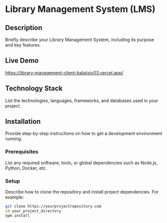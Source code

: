 # Library Management System (LMS)

## Description

Briefly describe your Library Management System, including its purpose and key features.

## Live Demo

https://library-management-client-balajisiv03.vercel.app/

## Technology Stack

List the technologies, languages, frameworks, and databases used in your project.

## Installation

Provide step-by-step instructions on how to get a development environment running.

### Prerequisites

List any required software, tools, or global dependencies such as Node.js, Python, Docker, etc.

### Setup

Describe how to clone the repository and install project dependencies. For example:

```bash
git clone https://yourprojectrepository.com
cd your_project_directory
npm install
